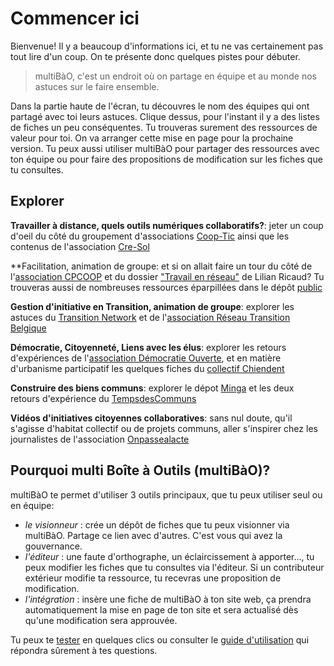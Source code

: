 # Commencer ici

Bienvenue! Il y a beaucoup d'informations ici, et tu ne vas certainement pas tout lire d'un coup. On te présente donc quelques pistes pour débuter.

> multiBàO, c'est un endroit où on partage en équipe et au monde nos astuces sur le faire ensemble.

Dans la partie haute de l'écran, tu découvres le nom des équipes qui ont partagé avec toi leurs astuces. Clique dessus, pour l'instant il y a des listes de fiches un peu conséquentes.  Tu trouveras surement des ressources de valeur pour toi. On va arranger cette mise en page pour la prochaine version.
Tu peux aussi utiliser multiBàO pour partager des ressources avec ton équipe ou pour faire des propositions de modification sur les fiches que tu consultes. 

## Explorer 

**Travailler à distance, quels outils numériques collaboratifs?**: jeter un coup d'oeil du côté du groupement d'associations [Coop-Tic](http://www.multibao.org/supagroflorac/cooptic/contributions) ainsi que les contenus de l'association [Cre-Sol](http://www.multibao.org/RomainLalande/Cre-sol/)

**Facilitation, animation de groupe: et si on allait faire un tour du côté de l'[association CPCOOP](http://www.multibao.org/multibao/contributions/contributions/cpcoop) et du dossier ["Travail en réseau"](http://www.multibao.org/lilianricaud/travail-en-reseau/) de Lilian Ricaud? Tu trouveras aussi de nombreuses ressources éparpillées dans le dépôt [public](http://www.multibao.org/multibao/contributions/contributions)

**Gestion d'initiative en Transition, animation de groupe**: explorer les astuces du [Transition Network](http://www.multibao.org/reseautransitionwb/reseau_transition/contributions/Ingr%C3%A9dients) et de l'[association Réseau Transition Belgique](http://www.multibao.org/reseautransitionwb/reseau_transition/contributions)

**Démocratie, Citoyenneté, Liens avec les élus**: explorer les retours d'expériences de l'[association Démocratie Ouverte](http://www.multibao.org/alecoz/democratie_ouverte/contributions), et en matière d'urbanisme participatif les quelques fiches du [collectif Chiendent](http://www.multibao.org/multibao/contributions/contributions/collectif_chiendent)

**Construire des biens communs**: explorer le dépot [Minga](http://www.multibao.org/lilianricaud/Minga/) et les deux retours d'expérience du [TempsdesCommuns](http://www.multibao.org/tempsdescommuns/contributions/)

**Vidéos d'initiatives citoyennes collaboratives**: sans nul doute, qu'il s'agisse d'habitat collectif ou de projets communs, aller s'inspirer chez les journalistes de l'association [Onpassealacte](http://www.multibao.org/onpassealacte/videos_initiatives/) 

## Pourquoi multi Boîte à Outils (multiBàO)?

multiBàO te permet d'utiliser 3 outils principaux, que tu peux utiliser seul ou en équipe:

* *le visionneur* : crée un dépôt de fiches que tu peux visionner via multiBàO. Partage ce lien avec d'autres. C'est vous qui avez la gouvernance.
* *l'éditeur* : une faute d'orthographe, un éclaircissement à apporter..., tu peux modifier les fiches que tu consultes via l'éditeur. Si un contributeur extérieur modifie ta ressource, tu recevras une proposition de modification.
* *l'intégration* : insère une fiche de multiBàO à ton site web, ça prendra automatiquement la mise en page de ton site et sera actualisé dès qu'une modification sera approuvée. 

Tu peux te [tester](http://www.multibao.org/multibao/jemeteste/cliquesmoi) en quelques clics ou consulter le [guide d'utilisation](http://www.multibao.org/multibao/documentation/README.md) qui répondra sûrement à tes questions. 
